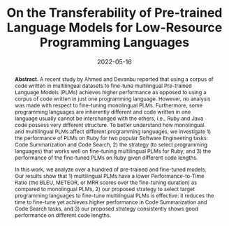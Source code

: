 ---
title: "On the Transferability of Pre-trained Language Models for Low-Resource Programming Languages"
authors: '<i>Fuxiang Chen, Fatemeh Fard, David Lo, and Timofey Bryksin</i>'
status: "accepted"
collection: publications
permalink: /publication/2022-05-16-language-models-transferability
date: 2022-05-16
venue: "<b>ICPC'22</b>"
pdf: 'https://arxiv.org/abs/2204.09653'
counter_id: 'C39'
level: 'A'
abstract: "<p><b>Abstract</b>. A recent study by Ahmed and Devanbu reported that using a corpus of code written in multilingual datasets to fine-tune multilingual Pre-trained Language Models (PLMs) achieves higher performance as opposed to using a corpus of code written in just one programming language. However, no analysis was made with respect to fine-tuning monolingual PLMs. Furthermore, some programming languages are inherently different and code written in one language usually cannot be interchanged with the others, i.e., Ruby and Java code possess very different structure. To better understand how monolingual and multilingual PLMs affect different programming languages, we investigate 1) the performance of PLMs on Ruby for two popular Software Engineering tasks: Code Summarization and Code Search, 2) the strategy (to select programming languages) that works well on fine-tuning multilingual PLMs for Ruby, and 3) the performance of the fine-tuned PLMs on Ruby given different code lengths.</p><p>In this work, we analyze over a hundred of pre-trained and fine-tuned models. Our results show that 1) multilingual PLMs have a lower Performance-to-Time Ratio (the BLEU, METEOR, or MRR scores over the fine-tuning duration) as compared to monolingual PLMs, 2) our proposed strategy to select target programming languages to fine-tune multilingual PLMs is effective: it reduces the time to fine-tune yet achieves higher performance in Code Summarization and Code Search tasks, and 3) our proposed strategy consistently shows good performance on different code lengths.</p>"
---